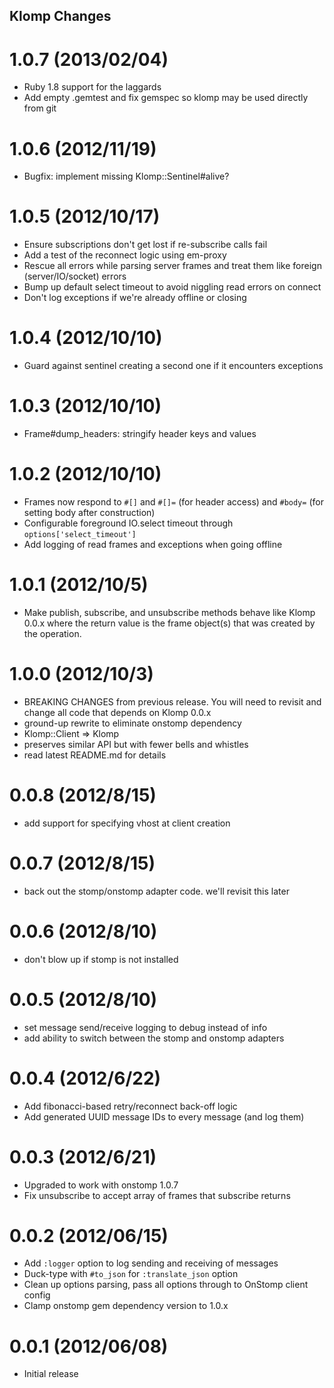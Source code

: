 Klomp Changes
--------------------------------------------------------------------------------

1.0.7 (2013/02/04)
================================================================================

- Ruby 1.8 support for the laggards
- Add empty .gemtest and fix gemspec so klomp may be used directly from git

1.0.6 (2012/11/19)
================================================================================

- Bugfix: implement missing Klomp::Sentinel#alive?

1.0.5 (2012/10/17)
================================================================================

- Ensure subscriptions don't get lost if re-subscribe calls fail
- Add a test of the reconnect logic using em-proxy
- Rescue all errors while parsing server frames and treat them like foreign
  (server/IO/socket) errors
- Bump up default select timeout to avoid niggling read errors on connect
- Don't log exceptions if we're already offline or closing

1.0.4 (2012/10/10)
================================================================================

- Guard against sentinel creating a second one if it encounters exceptions

1.0.3 (2012/10/10)
================================================================================

- Frame#dump_headers: stringify header keys and values

1.0.2 (2012/10/10)
================================================================================

- Frames now respond to `#[]` and `#[]=` (for header access) and `#body=` (for
  setting body after construction)
- Configurable foreground IO.select timeout through `options['select_timeout']`
- Add logging of read frames and exceptions when going offline

1.0.1 (2012/10/5)
================================================================================

- Make publish, subscribe, and unsubscribe methods behave like Klomp 0.0.x where
  the return value is the frame object(s) that was created by the operation.

1.0.0 (2012/10/3)
================================================================================

- BREAKING CHANGES from previous release. You will need to revisit and change
  all code that depends on Klomp 0.0.x
- ground-up rewrite to eliminate onstomp dependency
- Klomp::Client => Klomp
- preserves similar API but with fewer bells and whistles
- read latest README.md for details

0.0.8 (2012/8/15)
================================================================================

- add support for specifying vhost at client creation

0.0.7 (2012/8/15)
================================================================================

- back out the stomp/onstomp adapter code. we'll revisit this later

0.0.6 (2012/8/10)
================================================================================

- don't blow up if stomp is not installed

0.0.5 (2012/8/10)
================================================================================

- set message send/receive logging to debug instead of info
- add ability to switch between the stomp and onstomp adapters

0.0.4 (2012/6/22)
================================================================================

- Add fibonacci-based retry/reconnect back-off logic
- Add generated UUID message IDs to every message (and log them)

0.0.3 (2012/6/21)
================================================================================

- Upgraded to work with onstomp 1.0.7
- Fix unsubscribe to accept array of frames that subscribe returns

0.0.2 (2012/06/15)
================================================================================

- Add `:logger` option to log sending and receiving of messages
- Duck-type with `#to_json` for `:translate_json` option
- Clean up options parsing, pass all options through to OnStomp client config
- Clamp onstomp gem dependency version to 1.0.x

0.0.1 (2012/06/08)
================================================================================

- Initial release
